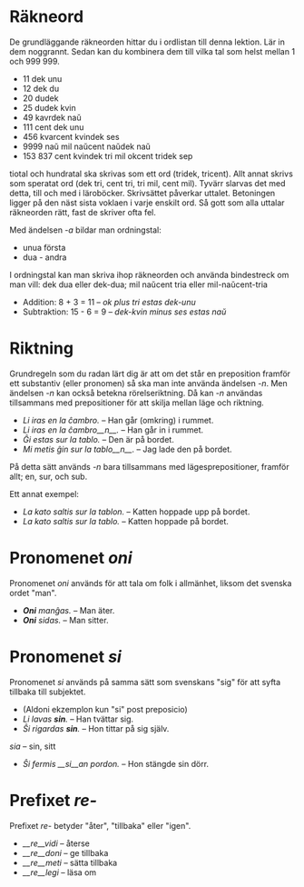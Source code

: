 # Räkneord

De grundläggande räkneorden hittar du i ordlistan till denna lektion. Lär in dem noggrannt. Sedan kan du kombinera dem till vilka tal som helst mellan 1 och 999 999. 

- 11 dek unu
- 12 dek du
- 20 dudek
- 25 dudek kvin
- 49 kavrdek naŭ
- 111 cent dek unu
- 456 kvarcent kvindek ses
- 9999 naŭ mil naŭcent naŭdek naŭ
- 153 837 cent kvindek tri mil okcent tridek sep

tiotal och hundratal ska skrivas som ett ord (tridek, tricent). Allt annat skrivs som speratat ord (dek tri, cent tri, tri mil, cent mil). Tyvärr slarvas det med detta, till och med i läroböcker. Skrivsättet påverkar uttalet. Betoningen ligger på den näst sista voklaen i varje enskilt ord. Så gott som alla uttalar räkneorden rätt, fast de skriver ofta fel. 

Med ändelsen *-a* bildar man ordningstal:

- unua första
- dua - andra

I ordningstal kan man skriva ihop räkneorden och använda bindestreck om man vill: dek dua eller dek-dua; mil naŭcent tria eller mil-naŭcent-tria

- Addition:      8 + 3 = 11 – *ok plus tri estas dek-unu*
- Subtraktion:   15 - 6 = 9 – *dek-kvin minus ses estas naŭ*

# Riktning

Grundregeln som du radan lärt dig är att om det står en preposition framför ett substantiv (eller pronomen) så ska man inte använda ändelsen *-n*. Men ändelsen *-n* kan också betekna rörelseriktning. Då kan *-n* användas tillsammans med prepositioner för att skilja mellan läge och riktning.

- *Li iras en la ĉambro.* – Han går (omkring) i rummet.
- *Li iras en la ĉambro__n__.* – Han går in i rummet.
- *Ĝi estas sur la tablo.* – Den är på bordet.
- *Mi metis ĝin sur la tablo__n__.* – Jag lade den på bordet.
 
På detta sätt används *-n* bara tillsammans med lägesprepositioner, framför allt; en, sur, och sub.

Ett annat exempel:

- *La kato saltis sur la tablon.* – Katten hoppade upp på bordet.
- *La kato saltis sur la tablo.* – Katten hoppade på bordet.

# Pronomenet *oni*

Pronomenet *oni* används för att tala om folk i allmänhet, liksom det svenska ordet "man".

- *__Oni__ manĝas.* – Man äter.
- *__Oni__ sidas.* – Man sitter.
 

# Pronomenet *si*

Pronomenet *si* används på samma sätt som svenskans "sig" för att syfta tillbaka till subjektet.

- (Aldoni ekzemplon kun "si" post preposicio)
- *Li lavas __sin__.* – Han tvättar sig.
- *Ŝi rigardas __sin__.* – Hon tittar på sig själv.

 *sia* – sin, sitt
 
 - *Ŝi fermis __si__an pordon.* – Hon stängde sin dörr. 

# Prefixet *re-*

Prefixet *re-* betyder "åter", "tillbaka" eller "igen".

- *__re__vidi* – återse
- *__re__doni* – ge tillbaka
- *__re__meti* – sätta tillbaka
- *__re__legi* – läsa om

 
